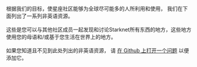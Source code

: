 根据我们的目标，使星座社区能够为全球尽可能多的人所利用和使用， 我们在下面列出了一系列非英语资源。\
\
这些是您可以与其他社区成员一起发现和讨论Starknet所有东西的地方，这些地方使用您的母语和/或基于您生活在世界上的地方。 \
\
如果您知道且不见到此处列出的非英语资源， 请 [在 Github 上打开一个问题](https://github.com/starknet-io/starknet-website/issues) 以便添加它。